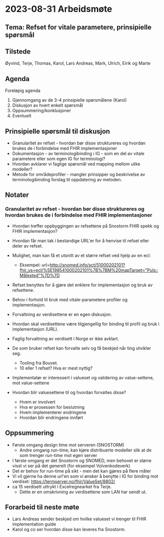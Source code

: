 # 2023-08-31 Arbeidsmøte 

## Tema: Refset for vitale parametere, prinsipielle spørsmål

## Tilstede

Øyvind, Terje, Thomas, Karol, Lars Andreas, Mark, Ulrich, Eirik og Marte

## Agenda

Foreløpig agenda

1.	Gjennomgang av de 3-4 prinsipielle spørsmålene (Karol)
2.	Diskusjon av hvert enkelt spørsmål
3.	Oppsummering/konklusjoner
4.	Eventuelt

## Prinsipielle spørsmål til diskusjon

* Granularitet av refset - hvordan bør disse struktureres og hvordan brukes de i forbindelse med FHIR implementasjoner
* Dokumentasjon - av terminologibinding i IG - som en del av vitale parametere eller som egen IG for terminologi?
* Hvordan avklarer vi faglige spørsmål ved mapping mellom ulike modeller?
* Metode for områdeprofiler - mangler prinsipper og beskrivelse av terminologibinding forslag til oppdatering av metoden.

## Notater

### Granularitet av refset - hvordan bør disse struktureres og hvordan brukes de i forbindelse med FHIR implementasjoner

* Hvordan treffer oppbyggingen av refsettene på Snostorm FHIR spekk og FHIR implementasjon?
* Hvordan får man tak i bestandige URL'er for å henvise til refset eller deler av refset.

* Mulighet, man kan få et utsnitt av et større refset ved hjelp av en ecl:
    * Eksempel: url=http://snomed.info/sct/51000202101?fhir_vs=ecl/%5E198541000202101%7B%7BM%20mapTarget="Puls::Målested"%7D%7D
* Refset benyttes for å gjøre det enklere for implementasjon og bruk av refsettene.
* Behov i forhold til bruk med vitale-parametere profiler og implementasjon.

* Forvaltning av verdisettene er en egen diskusjon.
* Hvordan skal verdisettene være tilgjengellig for binding til profil og bruk i implementasjon (URL).
* Faglig forvaltning av verdisett i Norge er ikke avklart.

* De som bruker refset kan forvalte selv og få beskjed når ting utvikler seg.
  * Tooling fra Bouvet.
  * 10 eller 1 refset? Hva er mest nyttig?

* Implementatør er interessert i valueset og validering av value-settene, mot value-settene

* Hvordan blir valuesettene til og hvordan forvaltes disse?
  * Hvem er involvert
  * Hva er prosessen for beslutning
  * Hvem implementerer endringene
  * Hvordan blir endringene innført

## Oppsummering

* Første omgang design time mot serveren (SNOSTORM)
  * Andre omgang run-time, kan kjøre distribuerte modeller slik at de som trenger run-time mot egen server
* I første omgang er det Snostorm og SNOMED, men behovet er større visst vi ser på det generelt (for eksempel Volvenkodeverk)
* Det er behov for run-time på sikt - men det kan gjøres på flere måter
* Vi vil gjerne ha denne url'en som vi ønsker å benytte i IG for binding mot verdiset: https://termserver.no/fhir/ValueSet/8802/
* ca 15 verdisett uttrykt i Excelregnearket fra Terje. 
  * Dette er en omskrivning av verdisettene som LAN har sendt ut.

## Forarbeid til neste møte

* Lars Andreas sender beskjed om hvilke valueset vi trenger til FHIR implementation guide
* Karol og co ser hvordan disse kan leveres fra Snostorm.
